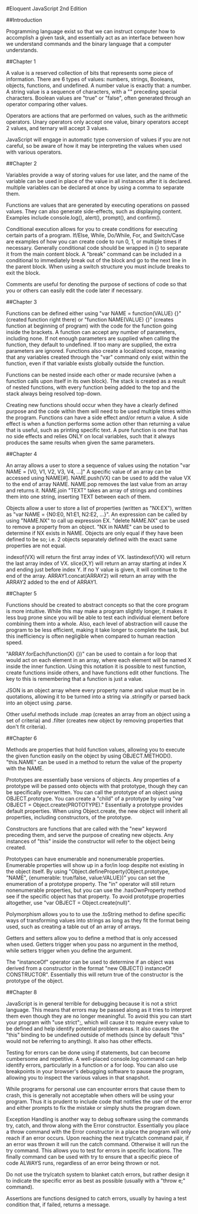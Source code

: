 #Eloquent JavaScript 2nd Edition

##Introduction

Programming language exist so that we can instruct computer how to accomplish a given task, and essentially act as an interface between how we understand commands and the binary language that a computer understands.

##Chapter 1

A value is a reserved collection of bits that represents some piece of information. There are 6 types of values: numbers, strings, Booleans, objects, functions, and undefined. A number value is exactly that: a number. A string value is a sequence of characters, with a "\" preceding special characters. Boolean values are "true" or "false", often generated through an operator comparing other values.

Operators are actions that are performed on values, such as the arithmetic operators. Unary operators only accept one value, binary operators accept 2 values, and ternary will accept 3 values.

JavaScript will engage in automatic type conversion of values if you are not careful, so be aware of how it may be interpreting the values when used with various operators.

##Chapter 2

Variables provide a way of storing values for use later, and the name of the variable can be used in place of the value in all instances after it is declared. multiple variables can be declared at once by using a comma to separate them.

Functions are values that are generated by executing operations on passed values. They can also generate side-effects, such as displaying content. Examples include console.log(), alert(), prompt(), and confirm().

Conditional execution allows for you to create conditions for executing certain parts of a program. If/Else, While, Do/While, For, and Switch/Case are examples of how you can create code to run 0, 1, or multiple times if necessary. Generally conditional code should be wrapped in {} to separate it from the main content block. A "break" command can be included in a conditional to immediately break out of the block and go to the next line in the parent block. When using a switch structure you must include breaks to exit the block.

Comments are useful for denoting the purpose of sections of code so that you or others can easily edit the code later if necessary.

##Chapter 3

Functions can be defined either using "var NAME = function(VALUE) {}" (created function right there) or "function NAME(VALUE) {}" (creates function at beginning of program) with the code for the function going inside the brackets. A function can accept any number of parameters, including none. If not enough parameters are supplied when calling the function,  they default to undefined. If too many are supplied, the extra parameters are ignored. Functions also create a localized scope, meaning that any variables created through the "var" command only exist within the function, even if that variable exists globally outside the function.

Functions can be nested inside each other or made recursive (when a function calls upon itself in its own block). The stack is created as a result of nested functions, with every function being added to the top and the stack always being resolved top-down.

Creating new functions should occur when they have a clearly defined purpose and the code within them will need to be used multiple times within the program. Functions can have a side effect and/or return a value. A side effect is when a function performs some action other than returning a value that is useful, such as printing specific text. A pure function is one that has no side effects and relies ONLY on local variables, such that it always produces the same results when given the same parameters.

##Chapter 4

An array allows a user to store a sequence of values using the notation "var NAME = [V0, V1, V2, V3, V4, ...]" A specific value of an array can be accessed using NAME[#]. NAME.push(VX) can be used to add the value VX to the end of array NAME. NAME.pop removes the last value from an array and returns it. NAME.join "TEXT" takes an array of strings and combines them into one string, inserting TEXT between each of them.

Objects allow a user to store a list of properties (written as "NX:EX"), written as "var NAME = {N0:E0, N1:E1, N2:E2, ...}". An expression can be called by using "NAME.NX" to call up expression EX. "delete NAME.NX" can be used to remove a property from an object. "NX in NAME" can be used to determine if NX exists in NAME. Objects are only equal if they have been defined to be so; i.e. 2 objects separately defined with the exact same properties are not equal.

indexof(VX) will return the first array index of VX. lastindexof(VX) will return the last array index of VX. slice(X,Y) will return an array starting at index X and ending just before index Y. If no Y value is given, it will continue to the end of the array. ARRAY1.concat(ARRAY2) will return an array with the ARRAY2 added to the end of ARRAY1.

##Chapter 5

Functions should be created to abstract concepts so that the core program is more intuitive. While this may make a program slightly longer, it makes it less bug prone since you will be able to test each individual element before combining them into a whole. Also, each level of abstraction will cause the program to be less efficient, making it take longer to complete the task, but this inefficiency is often negligible when compared to human reaction speed.

"ARRAY.forEach(function(X) {})" can be used to contain a for loop that would act on each element in an array, where each element will be named X inside the inner function. Using this notation it is possible to nest function, create functions inside others, and have functions edit other functions. The key to this is remembering that a function is just a value.

JSON is an object array where every property name and value must be in quotations, allowing it to be turned into a string via .stringify or parsed back into an object using .parse.

Other useful methods include .map (creates an array from an object using a set of criteria) and .filter (creates new object by removing properties that don't fit criteria).

##Chapter 6

Methods are properties that hold function values, allowing you to execute the given function easily on the object by using OBJECT.METHOD(). "this.NAME" can be used in a method to return the value of the property with the NAME.

Prototypes are essentially base versions of objects. Any properties of a prototype will be passed onto objects with that prototype, though they can be specifically overwritten. You can call the prototype of an object using OBJECT.prototype. You can create a "child" of a prototype by using "var OBJECT = Object.create(PROTOTYPE)." Essentially a prototype provides default properties. When using Object.create, the new object will inherit all properties, including constructors, of the prototype.

Constructors are functions that are called with the "new" keyword preceding them, and serve the purpose of creating new objects. Any instances of "this" inside the constructor will refer to the object being created.

Prototypes can have enumerable and nonenumerable properties. Enumerable properties will show up in a for/in loop despite not existing in the object itself. By using "Object.defineProperty(Object.prototype, "NAME", {enumerable: true/false, value:VALUE})" you can set the enumeration of a prototype property. The "in" operator will still return nonenumerable properties, but you can use the .hasOwnProperty method see if the specific object has that property. To avoid prototype properties altogether, use "var OBJECT = Object.create(null)".

Polymorphism allows you to to use the .toString method to define specific ways of transforming values into strings as long as they fit the format being used, such as creating a table out of an array of arrays.

Getters and setters allow you to define a method that is only accessed when used. Getters trigger when you pass no argument in the method, while setters trigger when you define the argument.

The "instanceOf" operator can be used to determine if an object was derived from a constructor in the format "new OBJECT() instanceOf CONSTRUCTOR". Essentially this will return true of the constructor is the prototype of the object.

##Chapter 8

JavaScript is in general terrible for debugging because it is not a strict language. This means that errors may be passed along as it tries to interpret them even though they are no longer meaningful. To avoid this you can start your program with "use strict";, which will cause it to require every value to be defined and help identify potential problem areas. It also causes the "this" binding to be undefined outside of methods (since by default "this" would not be referring to anything). It also has other effects.

Testing for errors can be done using if statements, but can become cumbersome and repetitive. A well-placed console.log command can help identify errors, particularly in a function or a for loop. You can also use breakpoints in your browser's debugging software to pause the program, allowing you to inspect the various values in that snapshot.

While programs for personal use can encounter errors that cause them to crash, this is generally not acceptable when others will be using your program. Thus it is prudent to include code that notifies the user of the error and either prompts to fix the mistake or simply shuts the program down.

Exception Handling is another way to debug software using the commands try, catch, and throw along with the Error constructor. Essentially you place a throw command with the Error constructor in a place the program will only reach if an error occurs. Upon reaching the next try/catch command pair, if an error was thrown it will run the catch command. Otherwise it will run the try command. This allows you to test for errors in specific locations. The finally command can be used with try to ensure that a specific piece of code ALWAYS runs, regardless of an error being thrown or not.

Do not use the try/catch system to blanket catch errors, but rather design it to indicate the specific error as best as possible (usually with a "throw e;" command).

Assertions are functions designed to catch errors, usually by having a test condition that, if failed, returns a message.
